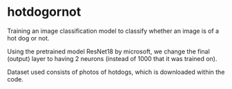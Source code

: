 # hotdogornot
Training an image classification model to classify whether an image is of a hot dog or not.

Using the pretrained model ResNet18 by microsoft, we change the final (output) layer to having 2 neurons (instead of 1000 that it was trained on).

Dataset used consists of photos of hotdogs, which is downloaded within the code.
